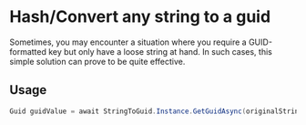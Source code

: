 # Hash/Convert any string to a guid

Sometimes, you may encounter a situation where you require a GUID-formatted key but only have a loose string at hand. In such cases, this simple solution can prove to be quite effective.

## Usage

```csharp
Guid guidValue = await StringToGuid.Instance.GetGuidAsync(originalString, cancellationToken: default);
```
